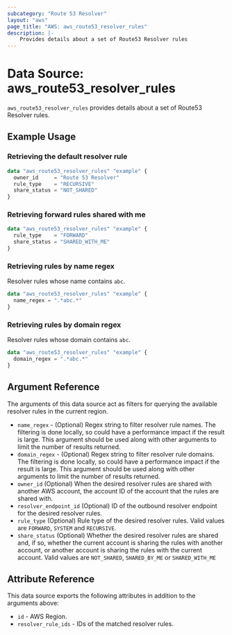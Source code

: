 ```yaml
---
subcategory: "Route 53 Resolver"
layout: "aws"
page_title: "AWS: aws_route53_resolver_rules"
description: |-
    Provides details about a set of Route53 Resolver rules
---
```


# Data Source: aws_route53_resolver_rules

`aws_route53_resolver_rules` provides details about a set of Route53 Resolver rules.

## Example Usage

### Retrieving the default resolver rule

```terraform
data "aws_route53_resolver_rules" "example" {
  owner_id     = "Route 53 Resolver"
  rule_type    = "RECURSIVE"
  share_status = "NOT_SHARED"
}
```

### Retrieving forward rules shared with me

```terraform
data "aws_route53_resolver_rules" "example" {
  rule_type    = "FORWARD"
  share_status = "SHARED_WITH_ME"
}
```

### Retrieving rules by name regex

Resolver rules whose name contains `abc`.

```terraform
data "aws_route53_resolver_rules" "example" {
  name_regex = ".*abc.*"
}
```

### Retrieving rules by domain regex

Resolver rules whose domain contains `abc`.

```terraform
data "aws_route53_resolver_rules" "example" {
  domain_regex = ".*abc.*"
}
```

## Argument Reference

The arguments of this data source act as filters for querying the available resolver rules in the current region.

* `name_regex` - (Optional) Regex string to filter resolver rule names.
  The filtering is done locally, so could have a performance impact if the result is large.
  This argument should be used along with other arguments to limit the number of results returned.
* `domain_regex` - (Optional) Regex string to filter resolver rule domains.
  The filtering is done locally, so could have a performance impact if the result is large.
  This argument should be used along with other arguments to limit the number of results returned.
* `owner_id` (Optional) When the desired resolver rules are shared with another AWS account, the account ID of the account that the rules are shared with.
* `resolver_endpoint_id` (Optional) ID of the outbound resolver endpoint for the desired resolver rules.
* `rule_type` (Optional) Rule type of the desired resolver rules. Valid values are `FORWARD`, `SYSTEM` and `RECURSIVE`.
* `share_status` (Optional) Whether the desired resolver rules are shared and, if so, whether the current account is sharing the rules with another account, or another account is sharing the rules with the current account. Valid values are `NOT_SHARED`, `SHARED_BY_ME` or `SHARED_WITH_ME`

## Attribute Reference

This data source exports the following attributes in addition to the arguments above:

* `id` - AWS Region.
* `resolver_rule_ids` - IDs of the matched resolver rules.
